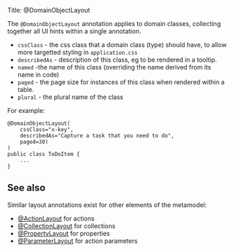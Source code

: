 Title: @DomainObjectLayout

The `@DomainObjectLayout` annotation applies to domain classes, collecting together all UI hints within a single
annotation.

* `cssClass` - the css class that a domain class (type) should have, to allow more targetted styling in `application.css`
* `describedAs` - description of this class, eg to be rendered in a tooltip.
* `named` -the name of this class (overriding the name derived from its name in code)
* `paged` - the page size for instances of this class when rendered within a table.
* `plural` - the plural name of the class


For example:

    @DomainObjectLayout(
        cssClass="x-key",
        describedAs="Capture a task that you need to do",
        paged=30)
    )
    public class ToDoItem {
        ...
    }


## See also

Similar layout annotations exist for other elements of the metamodel:

* [@ActionLayout](./ActionLayout.html) for actions
* [@CollectionLayout](./CollectionLayout.html) for collections
* [@PropertyLayout](./PropertyLayout.html) for properties
* [@ParameterLayout](./ParameterLayout.html) for action parameters



